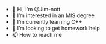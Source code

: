 - 👋 Hi, I’m @Jim-nott
- 👀 I’m interested in an MIS degree
- 🌱 I’m currently learning C++
- 💞️ I’m looking to get homework help
- 📫 How to reach me 

<!---
Jim-nott/Jim-nott is a ✨ special ✨ repository because its `README.md` (this file) appears on your GitHub profile.
You can click the Preview link to take a look at your changes.
--->
